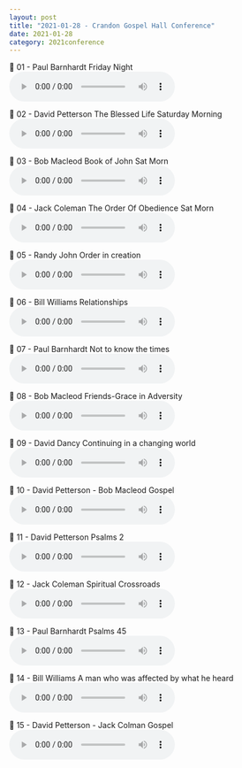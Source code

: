 ```yaml
---
layout: post
title: "2021-01-28 - Crandon Gospel Hall Conference"
date: 2021-01-28
category: 2021conference
---
```


<p>
🎵 01 - Paul Barnhardt Friday Night <br>
<audio controls>
  <source src="https://archive.org/download/2021-gospel-conference-audio/2021%20Crandon%20Gospel%20Hall%20Conference/01%20-%20Crandon%20Gospel%20Hall%20-%20Paul%20Barnhardt%20Friday%20Night.mp3" type="audio/mpeg">
  Your browser does not support the audio element.
</audio>
</p>
<p>
🎵 02 - David Petterson The Blessed Life Saturday Morning <br>
<audio controls>
  <source src="https://archive.org/download/2021-gospel-conference-audio/2021%20Crandon%20Gospel%20Hall%20Conference/02%20-%20Crandon%20Gospel%20Hall%20-%20David%20Petterson%20The%20Blessed%20Life%20Saturday%20Morning.mp3" type="audio/mpeg">
  Your browser does not support the audio element.
</audio>
</p>
<p>
🎵 03 - Bob Macleod Book of John Sat Morn <br>
<audio controls>
  <source src="https://archive.org/download/2021-gospel-conference-audio/2021%20Crandon%20Gospel%20Hall%20Conference/03%20-%20Crandon%20Gospel%20Hall%20-%20Bob%20Macleod%20Book%20of%20John%20Sat%20Morn.mp3" type="audio/mpeg">
  Your browser does not support the audio element.
</audio>
</p>
<p>
🎵 04 - Jack Coleman The Order Of Obedience Sat Morn <br>
<audio controls>
  <source src="https://archive.org/download/2021-gospel-conference-audio/2021%20Crandon%20Gospel%20Hall%20Conference/04%20-%20Crandon%20Gospel%20Hall%20-%20Jack%20Coleman%20The%20Order%20Of%20Obedience%20Sat%20Morn.mp3" type="audio/mpeg">
  Your browser does not support the audio element.
</audio>
</p>
<p>
🎵 05 - Randy John Order in creation <br>
<audio controls>
  <source src="https://archive.org/download/2021-gospel-conference-audio/2021%20Crandon%20Gospel%20Hall%20Conference/05%20-%20Crandon%20Gospel%20Hall%20-%20Randy%20John%20Order%20in%20creation.mp3" type="audio/mpeg">
  Your browser does not support the audio element.
</audio>
</p>
<p>
🎵 06 - Bill Williams Relationships <br>
<audio controls>
  <source src="https://archive.org/download/2021-gospel-conference-audio/2021%20Crandon%20Gospel%20Hall%20Conference/06%20-%20Crandon%20Gospel%20Hall%20-%20Bill%20Williams%20Relationships.mp3" type="audio/mpeg">
  Your browser does not support the audio element.
</audio>
</p>
<p>
🎵 07 - Paul Barnhardt Not to know the times <br>
<audio controls>
  <source src="https://archive.org/download/2021-gospel-conference-audio/2021%20Crandon%20Gospel%20Hall%20Conference/07%20-%20Crandon%20Gospel%20Hall%20-%20Paul%20Barnhardt%20Not%20to%20know%20the%20times.mp3" type="audio/mpeg">
  Your browser does not support the audio element.
</audio>
</p>
<p>
🎵 08 - Bob Macleod Friends-Grace in Adversity <br>
<audio controls>
  <source src="https://archive.org/download/2021-gospel-conference-audio/2021%20Crandon%20Gospel%20Hall%20Conference/08%20-%20Crandon%20Gospel%20Hall%20-%20Bob%20Macleod%20Friends-Grace%20in%20Adversity.mp3" type="audio/mpeg">
  Your browser does not support the audio element.
</audio>
</p>
<p>
🎵 09 - David Dancy Continuing in a changing world <br>
<audio controls>
  <source src="https://archive.org/download/2021-gospel-conference-audio/2021%20Crandon%20Gospel%20Hall%20Conference/09%20-%20Crandon%20Gospel%20Hall%20-%20David%20Dancy%20Continuing%20in%20a%20changing%20world.mp3" type="audio/mpeg">
  Your browser does not support the audio element.
</audio>
</p>
<p>
🎵 10 - David Petterson - Bob Macleod Gospel <br>
<audio controls>
  <source src="https://archive.org/download/2021-gospel-conference-audio/2021%20Crandon%20Gospel%20Hall%20Conference/10%20-%20Crandon%20Gospel%20Hall%20-%20David%20Petterson%20-%20Bob%20Macleod%20Gospel.mp3" type="audio/mpeg">
  Your browser does not support the audio element.
</audio>
</p>
<p>
🎵 11 - David Petterson Psalms 2 <br>
<audio controls>
  <source src="https://archive.org/download/2021-gospel-conference-audio/2021%20Crandon%20Gospel%20Hall%20Conference/11%20-%20Crandon%20Gospel%20Hall%20-%20David%20Petterson%20Psalms%202.mp3" type="audio/mpeg">
  Your browser does not support the audio element.
</audio>
</p>
<p>
🎵 12 - Jack Coleman Spiritual Crossroads <br>
<audio controls>
  <source src="https://archive.org/download/2021-gospel-conference-audio/2021%20Crandon%20Gospel%20Hall%20Conference/12%20-%20Crandon%20Gospel%20Hall%20-%20Jack%20Coleman%20Spiritual%20Crossroads.mp3" type="audio/mpeg">
  Your browser does not support the audio element.
</audio>
</p>
<p>
🎵 13 - Paul Barnhardt Psalms 45 <br>
<audio controls>
  <source src="https://archive.org/download/2021-gospel-conference-audio/2021%20Crandon%20Gospel%20Hall%20Conference/13%20-%20Crandon%20Gospel%20Hall%20-%20Paul%20Barnhardt%20Psalms%2045.mp3" type="audio/mpeg">
  Your browser does not support the audio element.
</audio>
</p>
<p>
🎵 14 - Bill Williams A man who was affected by what he heard <br>
<audio controls>
  <source src="https://archive.org/download/2021-gospel-conference-audio/2021%20Crandon%20Gospel%20Hall%20Conference/14%20-%20Crandon%20Gospel%20Hall%20-%20Bill%20Williams%20A%20man%20who%20was%20affected%20by%20what%20he%20heard.mp3" type="audio/mpeg">
  Your browser does not support the audio element.
</audio>
</p>
<p>
🎵 15 - David Petterson - Jack Colman Gospel <br>
<audio controls>
  <source src="https://archive.org/download/2021-gospel-conference-audio/2021%20Crandon%20Gospel%20Hall%20Conference/15%20-%20Crandon%20Gospel%20Hall%20-%20David%20Petterson%20-%20Jack%20Colman%20Gospel.mp3" type="audio/mpeg">
  Your browser does not support the audio element.
</audio>
</p>
